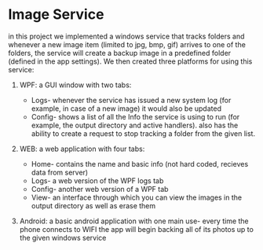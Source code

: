# Image Service
in this project we implemented a windows service that tracks folders and whenever a new image item (limited to jpg, bmp, gif) arrives to one of the folders,
the service will create a backup image in a predefined folder (defined in the app settings).
We then created three platforms for using this service:

1. WPF: a GUI window with two tabs:
    * Logs- whenever the service has issued a new system log (for example, in case of a new image) it would also be updated
    * Config- shows a list of all the Info the service is using to run (for example, the output directory and active handlers). also has the ability to create a request to stop tracking a folder from the given list.

2. WEB: a web application with four tabs:
    * Home- contains the name and basic info (not hard coded, recieves data from server)
    * Logs- a web version of the WPF logs tab
    * Config- another web version of a WPF tab
    * View- an interface through which you can view the images in the output directory as well as erase them
  
3. Android: a basic android application with one main use- every time the phone connects to WIFI the app will begin backing all of its photos up to the given windows service

